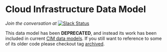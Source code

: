 Cloud Infrastructure Data Model
==========

*Join the conversation at* [![Slack Status](https://img.shields.io/badge/slack-@splunk/security-yellow.svg?logo=slack)](https://splunk-usergroups.slack.com/signup)

This data model has been **DEPRECATED**, and instead its work has been included in current [CIM data models](https://docs.splunk.com/Documentation/CIM/latest/User/Overview). If you still want to reference to some of its older code please checkout tag [archived](https://github.com/splunk/cloud-datamodel-security-research/tree/archived).
